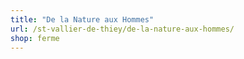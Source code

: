 ```yaml
---
title: "De la Nature aux Hommes"
url: /st-vallier-de-thiey/de-la-nature-aux-hommes/
shop: ferme
---
```

